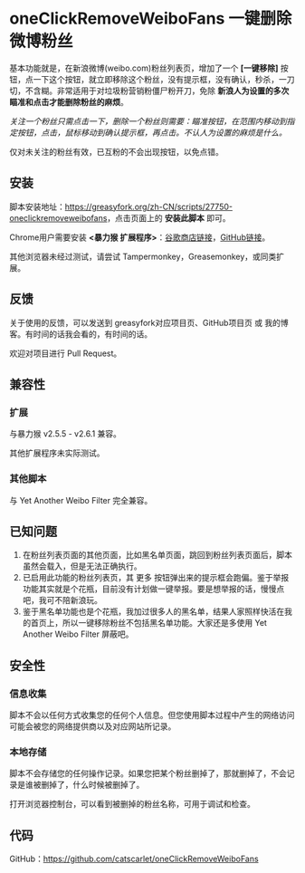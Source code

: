 # oneClickRemoveWeiboFans 一键删除微博粉丝

基本功能就是，在新浪微博(weibo.com)粉丝列表页，增加了一个 **[一键移除]** 按钮，点一下这个按钮，就立即移除这个粉丝，没有提示框，没有确认，秒杀，一刀切，不含糊。非常适用于对垃圾粉营销粉僵尸粉开刀，免除 **新浪人为设置的多次瞄准和点击才能删除粉丝的麻烦**。

_关注一个粉丝只需点击一下，删除一个粉丝则需要：瞄准按钮，在范围内移动到指定按钮，点击，鼠标移动到确认提示框，再点击。不认人为设置的麻烦是什么。_

仅对未关注的粉丝有效，已互粉的不会出现按钮，以免点错。

## 安装

脚本安装地址：<https://greasyfork.org/zh-CN/scripts/27750-oneclickremoveweibofans>，点击页面上的 **安装此脚本** 即可。

Chrome用户需要安装 **<暴力猴 扩展程序>**：[谷歌商店链接](https://chrome.google.com/webstore/detail/violentmonkey/jinjaccalgkegednnccohejagnlnfdag)，[GitHub链接](https://github.com/violentmonkey/violentmonkey/releases/latest)。

其他浏览器未经过测试，请尝试 Tampermonkey，Greasemonkey，或同类扩展。

## 反馈

关于使用的反馈，可以发送到 greasyfork对应项目页、GitHub项目页 或 我的博客。有时间的话我会看的，有时间的话。

欢迎对项目进行 Pull Request。

## 兼容性

### 扩展

与暴力猴 v2.5.5 - v2.6.1 兼容。

其他扩展程序未实际测试。

### 其他脚本

与 Yet Another Weibo Filter 完全兼容。

## 已知问题

1. 在粉丝列表页面的其他页面，比如黑名单页面，跳回到粉丝列表页面后，脚本虽然会载入，但是无法正确执行。
2. 已启用此功能的粉丝列表页，其 更多 按钮弹出来的提示框会跑偏。鉴于举报功能其实就是个花瓶，目前没有计划做一键举报。要是想举报的话，慢慢点吧，我可不陪新浪玩。
3. 鉴于黑名单功能也是个花瓶，我加过很多人的黑名单，结果人家照样快活在我的首页上，所以一键移除粉丝不包括黑名单功能。大家还是多使用 Yet Another Weibo Filter 屏蔽吧。

## 安全性

### 信息收集

脚本不会以任何方式收集您的任何个人信息。但您使用脚本过程中产生的网络访问可能会被您的网络提供商以及对应网站所记录。

### 本地存储

脚本不会存储您的任何操作记录。如果您把某个粉丝删掉了，那就删掉了，不会记录是谁被删掉了，什么时候被删掉了。

打开浏览器控制台，可以看到被删掉的粉丝名称，可用于调试和检查。

## 代码

GitHub：<https://github.com/catscarlet/oneClickRemoveWeiboFans>
